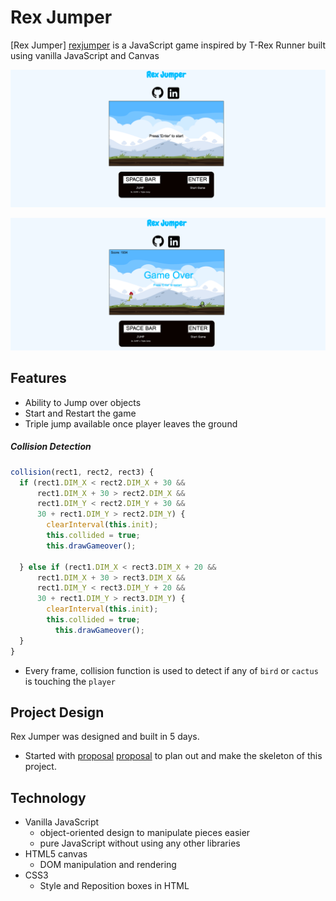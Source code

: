 # Rex Jumper

[Rex Jumper] [rexjumper] is a JavaScript game inspired by T-Rex Runner built using vanilla JavaScript and Canvas

![ ](./docs/wireframes/gameover1.png)

![ ](./docs/wireframes/home1.png)

[rexjumper]: https://dankim93.github.io/rex-jumper/

## Features
- Ability to Jump over objects
- Start and Restart the game
- Triple jump available once player leaves the ground

##### Collision Detection
```JavaScript
collision(rect1, rect2, rect3) {
  if (rect1.DIM_X < rect2.DIM_X + 30 &&
      rect1.DIM_X + 30 > rect2.DIM_X &&
      rect1.DIM_Y < rect2.DIM_Y + 30 &&
      30 + rect1.DIM_Y > rect2.DIM_Y) {
        clearInterval(this.init);
        this.collided = true;
        this.drawGameover();

  } else if (rect1.DIM_X < rect3.DIM_X + 20 &&
      rect1.DIM_X + 30 > rect3.DIM_X &&
      rect1.DIM_Y < rect3.DIM_Y + 20 &&
      30 + rect1.DIM_Y > rect3.DIM_Y) {
        clearInterval(this.init);
        this.collided = true;
          this.drawGameover();
  }
}
```
- Every frame, collision function is used to detect if any of `bird` or `cactus` is touching the `player`
## Project Design

Rex Jumper was designed and built in 5 days.

  - Started with [proposal] [proposal] to plan out and make the skeleton of this project.

  [proposal]: ./docs/README.md

## Technology

  - Vanilla JavaScript
    + object-oriented design to manipulate pieces easier
    + pure JavaScript without using any other libraries
  - HTML5 canvas
    + DOM manipulation and rendering
  - CSS3
    + Style and Reposition boxes in HTML
